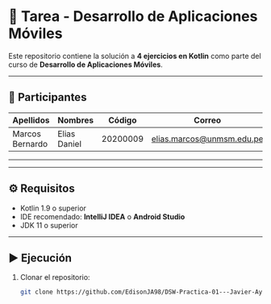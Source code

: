 # 📱 Tarea - Desarrollo de Aplicaciones Móviles

Este repositorio contiene la solución a **4 ejercicios en Kotlin** como parte del curso de **Desarrollo de Aplicaciones Móviles**.

---

## 👥 Participantes

| Apellidos        | Nombres       | Código   | Correo                      |
|------------------|--------------|----------|-----------------------------|
| Marcos Bernardo  | Elias Daniel | 20200009 | elias.marcos@unmsm.edu.pe   |

---
<!-- 
## 📌 Contenido de la tarea

La tarea incluye los siguientes ejercicios resueltos en Kotlin:

1. **Ejercicio 1:** [Descripción breve del problema 1]  
2. **Ejercicio 2:** [Descripción breve del problema 2]  
3. **Ejercicio 3:** [Descripción breve del problema 3]  
4. **Ejercicio 4:** [Descripción breve del problema 4]   -->

---

## ⚙️ Requisitos

- Kotlin 1.9 o superior  
- IDE recomendado: **IntelliJ IDEA** o **Android Studio**  
- JDK 11 o superior  

---

## ▶️ Ejecución

1. Clonar el repositorio:  
   ```bash
   git clone https://github.com/EdisonJA98/DSW-Practica-01---Javier-Ayala-y-Marcos-Bernardo.git
